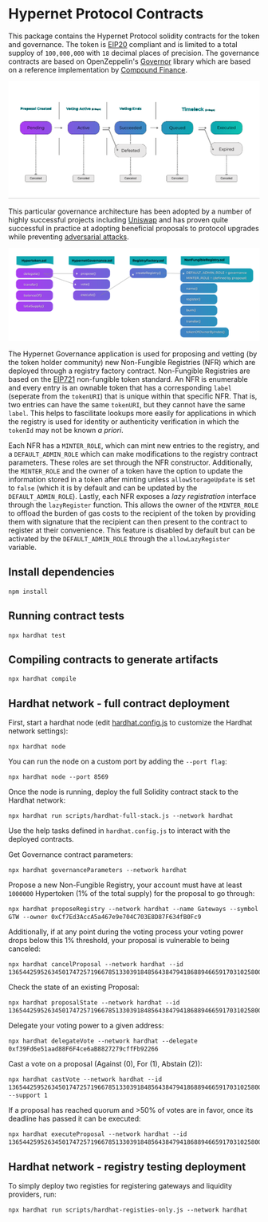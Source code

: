# Hypernet Protocol Contracts

This package contains the Hypernet Protocol solidity contracts for the token and governance. The token is 
[EIP20](https://eips.ethereum.org/EIPS/eip-20) compliant and is limited to a total supploy of `100,000,000` 
with `18` decimal places of precision. The governance contracts are based on OpenZeppelin's 
[Governor](https://docs.openzeppelin.com/contracts/4.x/governance) library which are based on a reference 
implementation by [Compound Finance](https://compound.finance/docs/governance).

![alt text](/documentation/images/Governance-sequence-diagram.png)

This particular governance architecture has been adopted by a number of highly successful projects including
[Uniswap](https://docs.uniswap.org/protocol/V2/concepts/governance/governance-reference) and has proven quite
successful in practice at adopting beneficial proposals to protocol upgrades while preventing 
[adversarial attacks](https://docs.uniswap.org/protocol/V2/concepts/governance/adversarial-circumstances). 

![alt text](/documentation/images/Hypernet-Contract-Flow.png)

The Hypernet Governance application is used for proposing and vetting (by the token holder community) new Non-Fungible Registries (NFR) 
which are deployed through a registry factory contract. Non-Fungible Registries are based on the [EIP721](https://eips.ethereum.org/EIPS/eip-721) 
non-fungible token standard. An NFR is enumerable and every entry is an ownable token that has a corresponding `label` (seperate 
from the `tokenURI`) that is unique within that specific NFR. That is, two entries can have the same `tokenURI`, but they cannot have
the same `label`. This helps to fascilitate lookups more easily for applications in which the registry is used for identity or
authenticity verification in which the `tokenId` may not be known *a priori*. 

Each NFR has a `MINTER_ROLE`, which can mint new entries to the registry, and a `DEFAULT_ADMIN_ROLE` which can make modifications 
to the registry contract parameters. These roles are set through the NFR constructor. Additionally, the `MINTER_ROLE` and 
the owner of a token have the option to update the information stored in a token after minting unless `allowStorageUpdate` is 
set to `false` (which it is by default and can be updated by the `DEFAULT_ADMIN_ROLE`). Lastly, each NFR exposes a *lazy registration*
interface through the `lazyRegister` function. This allows the owner of the `MINTER_ROLE` to offload the burden of gas costs to the 
recipient of the token by providing them with signature that the recipient can then present to the contract to register at their 
convenience. This feature is disabled by default but can be activated by the `DEFAULT_ADMIN_ROLE` through the `allowLazyRegister`
variable. 

## Install dependencies

```shell
npm install
```

## Running contract tests

```shell
npx hardhat test
```

## Compiling contracts to generate artifacts

```shell
npx hardhat compile
```

## Hardhat network - full contract deployment

First, start a hardhat node (edit [hardhat.config.js](https://hardhat.org/config/#networks-configuration) 
to customize the Hardhat network settings):

```shell
npx hardhat node
```

You can run the node on a custom port by adding the `--port flag`:

```shell
npx hardhat node --port 8569
```

Once the node is running, deploy the full Solidity contract stack to the Hardhat network:

```shell
npx hardhat run scripts/hardhat-full-stack.js --network hardhat
```

Use the help tasks defined in `hardhat.config.js` to interact with the deployed contracts.

Get Governance contract parameters:

```shell
npx hardhat governanceParameters --network hardhat
```

Propose a new Non-Fungible Registry, your account must have at least `1000000` Hypertoken (1% of the total supply) 
for the proposal to go through:

```shell
npx hardhat proposeRegistry --network hardhat --name Gateways --symbol GTW --owner 0xCf7Ed3AccA5a467e9e704C703E8D87F634fB0Fc9
```

Additionally, if at any point during the voting process your voting power drops below this 1% threshold, your proposal 
is vulnerable to being canceled:

```shell
npx hardhat cancelProposal --network hardhat --id 13654425952634501747257196678513303918485643847941868894665917031025800633397
```

Check the state of an existing Proposal:

```shell
npx hardhat proposalState --network hardhat --id 13654425952634501747257196678513303918485643847941868894665917031025800633397
```

Delegate your voting power to a given address:

```shell
npx hardhat delegateVote --network hardhat --delegate 0xf39Fd6e51aad88F6F4ce6aB8827279cffFb92266
```

Cast a vote on a proposal (Against (0), For (1), Abstain (2)):

```shell
npx hardhat castVote --network hardhat --id 13654425952634501747257196678513303918485643847941868894665917031025800633397 --support 1
```

If a proposal has reached quorum and >50% of votes are in favor, once its deadline has passed it can be executed:

```shell
npx hardhat executeProposal --network hardhat --id 13654425952634501747257196678513303918485643847941868894665917031025800633397
```

## Hardhat network - registry testing deployment 

To simply deploy two registies for registering gateways and liquidity providers, run:

```shell
npx hardhat run scripts/hardhat-registies-only.js --network hardhat
```
